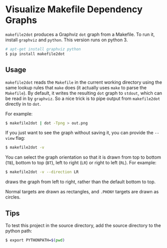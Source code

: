 # Visualize Makefile Dependency Graphs

`makefile2dot` produces a Graphviz `dot` graph from a Makefile. To run it,
install `graphviz` and `python`. This version runs on python 3.

```bash
# apt-get install graphviz python
$ pip install makefile2dot
```

## Usage

`makefile2dot` reads the `Makefile` in the current working directory using the
same lookup rules that `make` does (it actually uses `make` to parse the
`Makefile`). By default, it writes the resulting `dot` graph to `stdout`, which
can be read in by `graphviz`. So a nice trick is to pipe output from
`makefile2dot` directly in to `dot`.

For example:

````bash
$ makefile2dot | dot -Tpng > out.png
````

If you just want to see the graph without saving it, you can provide the
`--view` flag:

````bash
$ makefile2dot -v
````

You can select the graph orientation so that it is drawn from top to bottom
(`TB`), bottom to top (`BT`), left to right (`LR`) or right to left (`RL`). For
example:

````bash
$ makefile2dot -v --direction LR
````

draws the graph from left to right, rather than the default bottom to top.

Normal targets are drawn as rectangles, and `.PHONY` targets are drawn as
circles.

## Tips

To test this project in the source directory, add the source directory to the
python path:

````bash
$ export PYTHONPATH=$(pwd)
````

